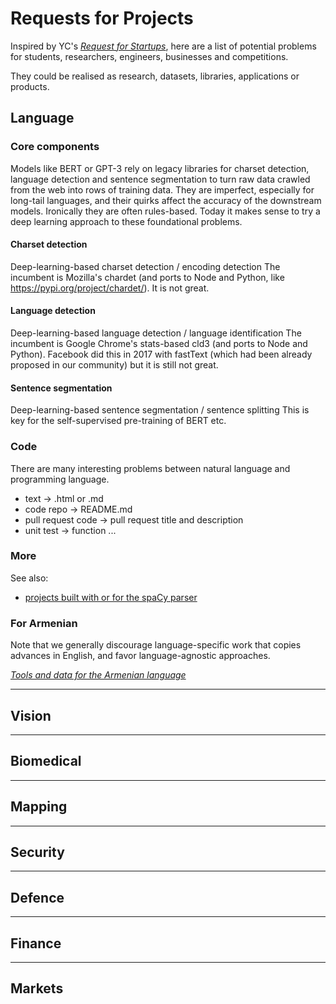 # Requests for Projects

Inspired by YC's [*Request for Startups*](https://www.ycombinator.com/rfs/), here are a list of potential problems for students, researchers, engineers, businesses and competitions.

They could be realised as research, datasets, libraries, applications or products.

## Language

### Core components
Models like BERT or GPT-3 rely on legacy libraries for charset detection, language detection and sentence segmentation to turn raw data crawled from the web into rows of training data.  They are imperfect, especially for long-tail languages, and their quirks affect the accuracy of the downstream models.  Ironically they are often rules-based.  Today it makes sense to try a deep learning approach to these foundational problems.

#### Charset detection
Deep-learning-based charset detection / encoding detection
The incumbent is Mozilla's chardet (and ports to Node and Python, like https://pypi.org/project/chardet/).
It is not great.

#### Language detection
Deep-learning-based language detection / language identification
The incumbent is Google Chrome's stats-based cld3 (and ports to Node and Python).
Facebook did this in 2017 with fastText (which had been already proposed in our community) but it is still not great.

#### Sentence segmentation
Deep-learning-based sentence segmentation / sentence splitting
This is key for the self-supervised pre-training of BERT etc.

### Code
There are many interesting problems between natural language and programming language.
- text → .html or .md
- code repo → README.md
- pull request code → pull request title and description
- unit test → function
...



### More
See also:
- [projects built with or for the spaCy parser](https://spacy.io/universe/)


### For Armenian
Note that we generally discourage language-specific work that copies advances in English, and favor language-agnostic approaches.

[*Tools and data for the Armenian language*](/hy/)


---

## Vision

---

## Biomedical

---

## Mapping

---

## Security 

---

## Defence

---

## Finance

---

## Markets
